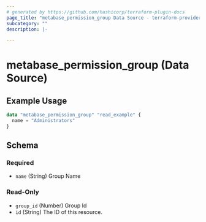 ```yaml
---
# generated by https://github.com/hashicorp/terraform-plugin-docs
page_title: "metabase_permission_group Data Source - terraform-provider-metabase"
subcategory: ""
description: |-
  
---
```


# metabase_permission_group (Data Source)



## Example Usage

```terraform
data "metabase_permission_group" "read_example" {
  name = "Administrators"
}
```

<!-- schema generated by tfplugindocs -->
## Schema

### Required

- `name` (String) Group Name

### Read-Only

- `group_id` (Number) Group Id
- `id` (String) The ID of this resource.


